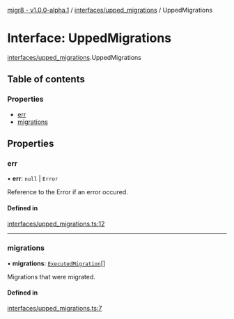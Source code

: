 [migr8 - v1.0.0-alpha.1](../README.md) / [interfaces/upped_migrations](../modules/interfaces_upped_migrations.md) / UppedMigrations

# Interface: UppedMigrations

[interfaces/upped_migrations](../modules/interfaces_upped_migrations.md).UppedMigrations

## Table of contents

### Properties

- [err](interfaces_upped_migrations.UppedMigrations.md#err)
- [migrations](interfaces_upped_migrations.UppedMigrations.md#migrations)

## Properties

### err

• **err**: `null` \| `Error`

Reference to the Error if an error occured.

#### Defined in

[interfaces/upped_migrations.ts:12](https://github.com/prasadrajandran/migr8/blob/33defe4/src/interfaces/upped_migrations.ts#L12)

---

### migrations

• **migrations**: [`ExecutedMigration`](interfaces_executed_migration.ExecutedMigration.md)[]

Migrations that were migrated.

#### Defined in

[interfaces/upped_migrations.ts:7](https://github.com/prasadrajandran/migr8/blob/33defe4/src/interfaces/upped_migrations.ts#L7)
